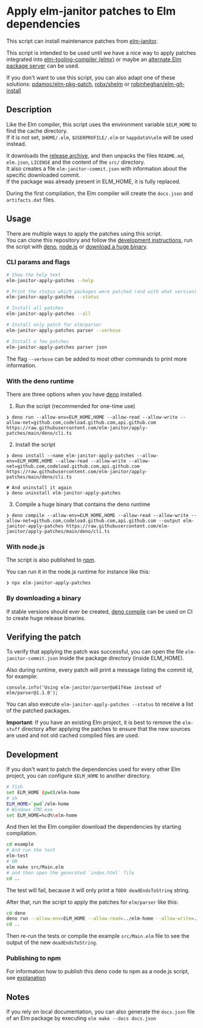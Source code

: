 # Apply elm-janitor patches to Elm dependencies

This script can install maintenance patches from
[elm-janitor](https://github.com/elm-janitor/manifesto#elm-core-library-maintenance).

This script is intended to be used until we have a nice way to apply patches
integrated into
[elm-tooling-compiler (elmx)](https://github.com/supermario/elm-tooling-compiler)
or maybe an
[alternate Elm package server](https://github.com/eco-pro/eco-server) can be
used.

If you don't want to use this script, you can also adapt one of these solutions:
[pdamoc/elm-pkg-patch](https://github.com/pdamoc/elm-pkg-patch),
[robx/shelm](https://github.com/robx/shelm) or
[robinheghan/elm-git-install](https://github.com/robinheghan/elm-git-install)

## Description

Like the Elm compiler, this script uses the environment variable `$ELM_HOME` to
find the cache directory.\
If it is not set, `$HOME/.elm`, `$USERPROFILE/.elm` or `%appdata%\elm` will be
used instead.

It downloads the
[release archive](https://github.com/elm-janitor/parser/tree/stack-1.1.0), and
then unpacks the files `README.md`, `elm.json`, `LICENSE` and the content of the
`src/` directory.\
It also creates a file `elm-janitor-commit.json` with information about the
specific downloaded commit.\
If the package was already present in ELM_HOME, it is fully replaced.

During the first compilation, the Elm compiler will create the `docs.json` and
`artifacts.dat` files.

## Usage

There are multiple ways to apply the patches using this script.\
You can clone this repository and follow the
[development instructions](#development), run the script with
[deno](#with-the-deno-runtime), [node.js](#with-nodejs) or
[download a huge binary](#by-downloading-a-binary).

### CLI params and flags

```sh
# Show the help text
elm-janitor-apply-patches --help

# Print the status which packages were patched (and with what version)
elm-janitor-apply-patches --status

# Install all patches
elm-janitor-apply-patches --all

# Install only patch for elm/parser
elm-janitor-apply-patches parser --verbose

# Install a few patches
elm-janitor-apply-patches parser json
```

The flag `--verbose` can be added to most other commands to print more
information.

### With the deno runtime

There are three options when you have [deno](https://deno.land) installed.

1. Run the script (recommended for one-time use)

```
❯ deno run --allow-env=ELM_HOME,HOME --allow-read --allow-write --allow-net=github.com,codeload.github.com,api.github.com  https://raw.githubusercontent.com/elm-janitor/apply-patches/main/deno/cli.ts
```

2. Install the script

```
❯ deno install --name elm-janitor-apply-patches --allow-env=ELM_HOME,HOME --allow-read --allow-write --allow-net=github.com,codeload.github.com,api.github.com https://raw.githubusercontent.com/elm-janitor/apply-patches/main/deno/cli.ts

# And uninstall it again
❯ deno uninstall elm-janitor-apply-patches
```

3. Compile a huge binary that contains the deno runtime

```
❯ deno compile --allow-env=ELM_HOME,HOME --allow-read --allow-write --allow-net=github.com,codeload.github.com,api.github.com --output elm-janitor-apply-patches https://raw.githubusercontent.com/elm-janitor/apply-patches/main/deno/cli.ts
```

### With node.js

The script is also published to
[npm](https://www.npmjs.com/package/elm-janitor-apply-patches).

You can run it in the node.js runtime for instance like this:

```
❯ npx elm-janitor-apply-patches
```

### By downloading a binary

If stable versions should ever be created,
[deno compile](https://deno.land/manual@v1.32.4/tools/compiler) can be used on
CI to create huge release binaries.

## Verifying the patch

To verify that applying the patch was successful, you can open the file
`elm-janitor-commit.json` inside the package directory (inside ELM_HOME).

Also during runtime, every patch will print a message listing the commit id, for
example:

```
console.info('Using elm-janitor/parser@a61f4ae instead of elm/parser@1.1.0');
```

You can also execute `elm-janitor-apply-patches --status` to receive a list of
the patched packages.

**Important**: If you have an existing Elm project, it is best to remove the
`elm-stuff` directory after applying the patches to ensure that the new sources
are used and not old cached compiled files are used.

## Development

If you don't want to patch the dependencies used for every other Elm project,
you can configure `$ELM_HOME` to another directory.

```sh
# fish
set ELM_HOME (pwd)/elm-home
# sh
ELM_HOME=`pwd`/elm-home
# Windows CMD.exe
set ELM_HOME=%cd%\elm-home
```

And then let the Elm compiler download the dependencies by starting compilation.

```sh
cd example
# And run the test
elm-test
# OR
elm make src/Main.elm
# and then open the generated `index.html` file
cd ..
```

The test will fail, because it will only print a `TODO deadEndsToString` string.

After that, run the script to apply the patches for `elm/parser` like this:

```sh
cd deno
deno run --allow-env=ELM_HOME --allow-read=../elm-home --allow-write=../elm-home --allow-net=github.com,codeload.github.com,api.github.com cli.ts --verbose parser
cd ..
```

Then re-run the tests or compile the example `src/Main.elm` file to see the
output of the new `deadEndsToString`.

### Publishing to npm

For information how to publish this deno code to npm as a node.js script, see
[explanation](https://github.com/elm-janitor/apply-patches/blob/main/deno/README.md#publish-as-an-npm-package)

## Notes

If you rely on local documentation, you can also generate the `docs.json` file
of an Elm package by executing `elm make --docs docs.json`
